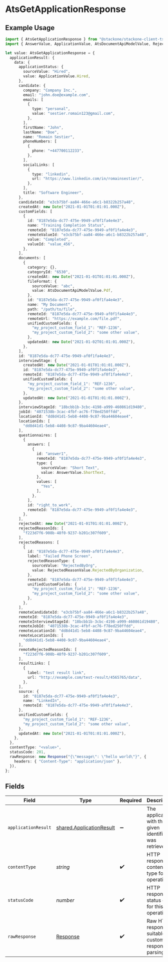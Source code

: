 # AtsGetApplicationResponse

## Example Usage

```typescript
import { AtsGetApplicationResponse } from "@stackone/stackone-client-ts/sdk/models/operations";
import { AnswerValue, ApplicationValue, AtsDocumentApiModelValue, RejectedReasonValue } from "@stackone/stackone-client-ts/sdk/models/shared";

let value: AtsGetApplicationResponse = {
  applicationResult: {
    data: {
      applicationStatus: {
        sourceValue: "Hired",
        value: ApplicationValue.Hired,
      },
      candidate: {
        company: "Company Inc.",
        email: "john.doe@example.com",
        emails: [
          {
            type: "personal",
            value: "sestier.romain123@gmail.com",
          },
        ],
        firstName: "John",
        lastName: "Doe",
        name: "Romain Sestier",
        phoneNumbers: [
          {
            phone: "+447700112233",
          },
        ],
        socialLinks: [
          {
            type: "linkedin",
            url: "https://www.linkedin.com/in/romainsestier/",
          },
        ],
        title: "Software Engineer",
      },
      candidateId: "e3cb75bf-aa84-466e-a6c1-b8322b257a48",
      createdAt: new Date("2021-01-01T01:01:01.000Z"),
      customFields: [
        {
          id: "8187e5da-dc77-475e-9949-af0f1fa4e4e3",
          name: "Training Completion Status",
          remoteId: "8187e5da-dc77-475e-9949-af0f1fa4e4e3",
          remoteValueId: "e3cb75bf-aa84-466e-a6c1-b8322b257a48",
          value: "Completed",
          valueId: "value_456",
        },
      ],
      documents: [
        {
          category: {},
          categoryId: "6530",
          createdAt: new Date("2021-01-01T01:01:01.000Z"),
          fileFormat: {
            sourceValue: "abc",
            value: AtsDocumentApiModelValue.Pdf,
          },
          id: "8187e5da-dc77-475e-9949-af0f1fa4e4e3",
          name: "My Document",
          path: "/path/to/file",
          remoteId: "8187e5da-dc77-475e-9949-af0f1fa4e4e3",
          remoteUrl: "https://example.com/file.pdf",
          unifiedCustomFields: {
            "my_project_custom_field_1": "REF-1236",
            "my_project_custom_field_2": "some other value",
          },
          updatedAt: new Date("2021-01-02T01:01:01.000Z"),
        },
      ],
      id: "8187e5da-dc77-475e-9949-af0f1fa4e4e3",
      interviewStage: {
        createdAt: new Date("2021-01-01T01:01:01.000Z"),
        id: "8187e5da-dc77-475e-9949-af0f1fa4e4e3",
        remoteId: "8187e5da-dc77-475e-9949-af0f1fa4e4e3",
        unifiedCustomFields: {
          "my_project_custom_field_1": "REF-1236",
          "my_project_custom_field_2": "some other value",
        },
        updatedAt: new Date("2021-01-01T01:01:01.000Z"),
      },
      interviewStageId: "18bcbb1b-3cbc-4198-a999-460861d19480",
      jobId: "4071538b-3cac-4fbf-ac76-f78ed250ffdd",
      locationId: "dd8d41d1-5eb8-4408-9c87-9ba44604eae4",
      locationIds: [
        "dd8d41d1-5eb8-4408-9c87-9ba44604eae4",
      ],
      questionnaires: [
        {
          answers: [
            {
              id: "answer1",
              remoteId: "8187e5da-dc77-475e-9949-af0f1fa4e4e3",
              type: {
                sourceValue: "Short Text",
                value: AnswerValue.ShortText,
              },
              values: [
                "Yes",
              ],
            },
          ],
          id: "right_to_work",
          remoteId: "8187e5da-dc77-475e-9949-af0f1fa4e4e3",
        },
      ],
      rejectedAt: new Date("2021-01-01T01:01:01.000Z"),
      rejectedReasonIds: [
        "f223d7f6-908b-48f0-9237-b201c307f609",
      ],
      rejectedReasons: [
        {
          id: "8187e5da-dc77-475e-9949-af0f1fa4e4e3",
          label: "Failed Phone Screen",
          rejectedReasonType: {
            sourceValue: "RejectedByOrg",
            value: RejectedReasonValue.RejectedByOrganization,
          },
          remoteId: "8187e5da-dc77-475e-9949-af0f1fa4e4e3",
          unifiedCustomFields: {
            "my_project_custom_field_1": "REF-1236",
            "my_project_custom_field_2": "some other value",
          },
        },
      ],
      remoteCandidateId: "e3cb75bf-aa84-466e-a6c1-b8322b257a48",
      remoteId: "8187e5da-dc77-475e-9949-af0f1fa4e4e3",
      remoteInterviewStageId: "18bcbb1b-3cbc-4198-a999-460861d19480",
      remoteJobId: "4071538b-3cac-4fbf-ac76-f78ed250ffdd",
      remoteLocationId: "dd8d41d1-5eb8-4408-9c87-9ba44604eae4",
      remoteLocationIds: [
        "dd8d41d1-5eb8-4408-9c87-9ba44604eae4",
      ],
      remoteRejectedReasonIds: [
        "f223d7f6-908b-48f0-9237-b201c307f609",
      ],
      resultLinks: [
        {
          label: "test result link",
          url: "http://example.com/test-result/4565765/data",
        },
      ],
      source: {
        id: "8187e5da-dc77-475e-9949-af0f1fa4e4e3",
        name: "LinkedIn",
        remoteId: "8187e5da-dc77-475e-9949-af0f1fa4e4e3",
      },
      unifiedCustomFields: {
        "my_project_custom_field_1": "REF-1236",
        "my_project_custom_field_2": "some other value",
      },
      updatedAt: new Date("2021-01-01T01:01:01.000Z"),
    },
  },
  contentType: "<value>",
  statusCode: 201,
  rawResponse: new Response("{\"message\": \"hello world\"}", {
    headers: { "Content-Type": "application/json" },
  }),
};
```

## Fields

| Field                                                                       | Type                                                                        | Required                                                                    | Description                                                                 |
| --------------------------------------------------------------------------- | --------------------------------------------------------------------------- | --------------------------------------------------------------------------- | --------------------------------------------------------------------------- |
| `applicationResult`                                                         | [shared.ApplicationResult](../../../sdk/models/shared/applicationresult.md) | :heavy_minus_sign:                                                          | The application with the given identifier was retrieved.                    |
| `contentType`                                                               | *string*                                                                    | :heavy_check_mark:                                                          | HTTP response content type for this operation                               |
| `statusCode`                                                                | *number*                                                                    | :heavy_check_mark:                                                          | HTTP response status code for this operation                                |
| `rawResponse`                                                               | [Response](https://developer.mozilla.org/en-US/docs/Web/API/Response)       | :heavy_check_mark:                                                          | Raw HTTP response; suitable for custom response parsing                     |